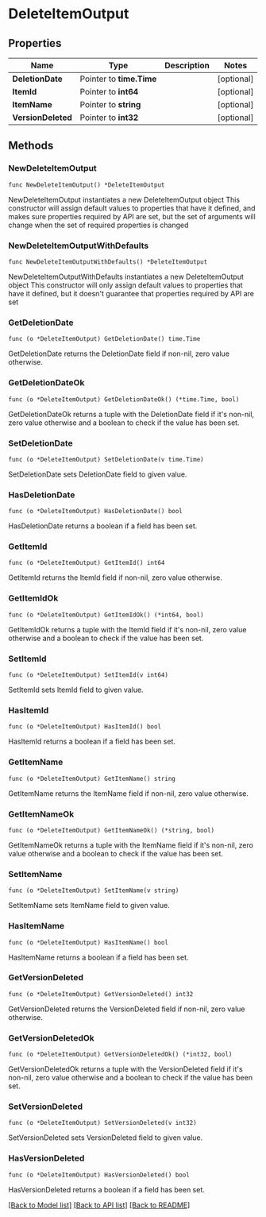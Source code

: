 # DeleteItemOutput

## Properties

Name | Type | Description | Notes
------------ | ------------- | ------------- | -------------
**DeletionDate** | Pointer to **time.Time** |  | [optional] 
**ItemId** | Pointer to **int64** |  | [optional] 
**ItemName** | Pointer to **string** |  | [optional] 
**VersionDeleted** | Pointer to **int32** |  | [optional] 

## Methods

### NewDeleteItemOutput

`func NewDeleteItemOutput() *DeleteItemOutput`

NewDeleteItemOutput instantiates a new DeleteItemOutput object
This constructor will assign default values to properties that have it defined,
and makes sure properties required by API are set, but the set of arguments
will change when the set of required properties is changed

### NewDeleteItemOutputWithDefaults

`func NewDeleteItemOutputWithDefaults() *DeleteItemOutput`

NewDeleteItemOutputWithDefaults instantiates a new DeleteItemOutput object
This constructor will only assign default values to properties that have it defined,
but it doesn't guarantee that properties required by API are set

### GetDeletionDate

`func (o *DeleteItemOutput) GetDeletionDate() time.Time`

GetDeletionDate returns the DeletionDate field if non-nil, zero value otherwise.

### GetDeletionDateOk

`func (o *DeleteItemOutput) GetDeletionDateOk() (*time.Time, bool)`

GetDeletionDateOk returns a tuple with the DeletionDate field if it's non-nil, zero value otherwise
and a boolean to check if the value has been set.

### SetDeletionDate

`func (o *DeleteItemOutput) SetDeletionDate(v time.Time)`

SetDeletionDate sets DeletionDate field to given value.

### HasDeletionDate

`func (o *DeleteItemOutput) HasDeletionDate() bool`

HasDeletionDate returns a boolean if a field has been set.

### GetItemId

`func (o *DeleteItemOutput) GetItemId() int64`

GetItemId returns the ItemId field if non-nil, zero value otherwise.

### GetItemIdOk

`func (o *DeleteItemOutput) GetItemIdOk() (*int64, bool)`

GetItemIdOk returns a tuple with the ItemId field if it's non-nil, zero value otherwise
and a boolean to check if the value has been set.

### SetItemId

`func (o *DeleteItemOutput) SetItemId(v int64)`

SetItemId sets ItemId field to given value.

### HasItemId

`func (o *DeleteItemOutput) HasItemId() bool`

HasItemId returns a boolean if a field has been set.

### GetItemName

`func (o *DeleteItemOutput) GetItemName() string`

GetItemName returns the ItemName field if non-nil, zero value otherwise.

### GetItemNameOk

`func (o *DeleteItemOutput) GetItemNameOk() (*string, bool)`

GetItemNameOk returns a tuple with the ItemName field if it's non-nil, zero value otherwise
and a boolean to check if the value has been set.

### SetItemName

`func (o *DeleteItemOutput) SetItemName(v string)`

SetItemName sets ItemName field to given value.

### HasItemName

`func (o *DeleteItemOutput) HasItemName() bool`

HasItemName returns a boolean if a field has been set.

### GetVersionDeleted

`func (o *DeleteItemOutput) GetVersionDeleted() int32`

GetVersionDeleted returns the VersionDeleted field if non-nil, zero value otherwise.

### GetVersionDeletedOk

`func (o *DeleteItemOutput) GetVersionDeletedOk() (*int32, bool)`

GetVersionDeletedOk returns a tuple with the VersionDeleted field if it's non-nil, zero value otherwise
and a boolean to check if the value has been set.

### SetVersionDeleted

`func (o *DeleteItemOutput) SetVersionDeleted(v int32)`

SetVersionDeleted sets VersionDeleted field to given value.

### HasVersionDeleted

`func (o *DeleteItemOutput) HasVersionDeleted() bool`

HasVersionDeleted returns a boolean if a field has been set.


[[Back to Model list]](../README.md#documentation-for-models) [[Back to API list]](../README.md#documentation-for-api-endpoints) [[Back to README]](../README.md)


